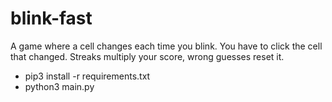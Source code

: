 # blink-fast

A game where a cell changes each time you blink. You have to click the cell that changed.
Streaks multiply your score, wrong guesses reset it.

- pip3 install -r requirements.txt
- python3 main.py
